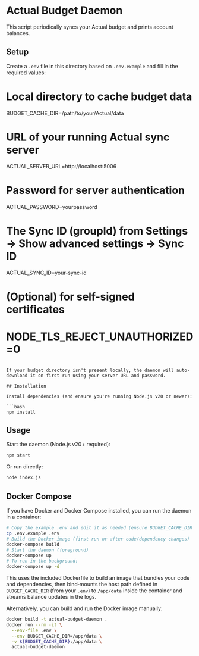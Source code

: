 # Actual Budget Daemon

This script periodically syncs your Actual budget and prints account balances.

## Setup

Create a `.env` file in this directory based on `.env.example` and fill in the required values:

# Local directory to cache budget data

BUDGET_CACHE_DIR=/path/to/your/Actual/data

# URL of your running Actual sync server

ACTUAL_SERVER_URL=http://localhost:5006

# Password for server authentication

ACTUAL_PASSWORD=yourpassword

# The Sync ID (groupId) from Settings → Show advanced settings → Sync ID

ACTUAL_SYNC_ID=your-sync-id

# (Optional) for self-signed certificates

# NODE_TLS_REJECT_UNAUTHORIZED=0

````

If your budget directory isn't present locally, the daemon will auto-download it on first run using your server URL and password.

## Installation

Install dependencies (and ensure you're running Node.js v20 or newer):

```bash
npm install
````

## Usage

Start the daemon (Node.js v20+ required):

```bash
npm start
```

Or run directly:

```bash
node index.js
```

## Docker Compose

If you have Docker and Docker Compose installed, you can run the daemon in a container:

```bash
# Copy the example .env and edit it as needed (ensure BUDGET_CACHE_DIR is an absolute host path)
cp .env.example .env
# Build the Docker image (first run or after code/dependency changes)
docker-compose build
# Start the daemon (foreground)
docker-compose up
# To run in the background:
docker-compose up -d
```

This uses the included Dockerfile to build an image that bundles your code and dependencies, then bind‑mounts the host path defined in `BUDGET_CACHE_DIR` (from your `.env`) to `/app/data` inside the container and streams balance updates in the logs.

Alternatively, you can build and run the Docker image manually:

```bash
docker build -t actual-budget-daemon .
docker run --rm -it \
  --env-file .env \
  --env BUDGET_CACHE_DIR=/app/data \
  -v ${BUDGET_CACHE_DIR}:/app/data \
  actual-budget-daemon
```
